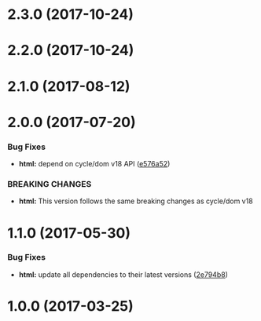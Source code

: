 <a name="2.3.0"></a>
# 2.3.0 (2017-10-24)



<a name="2.2.0"></a>
# 2.2.0 (2017-10-24)



<a name="2.1.0"></a>
# 2.1.0 (2017-08-12)



<a name="2.0.0"></a>
# 2.0.0 (2017-07-20)


### Bug Fixes

* **html:** depend on cycle/dom v18 API ([e576a52](https://github.com/cyclejs/cyclejs/commit/e576a52))


### BREAKING CHANGES

* **html:** This version follows the same breaking changes as cycle/dom v18



<a name="1.1.0"></a>
# 1.1.0 (2017-05-30)


### Bug Fixes

* **html:** update all dependencies to their latest versions ([2e794b8](https://github.com/cyclejs/cyclejs/commit/2e794b8))



<a name="1.0.0"></a>
# 1.0.0 (2017-03-25)



